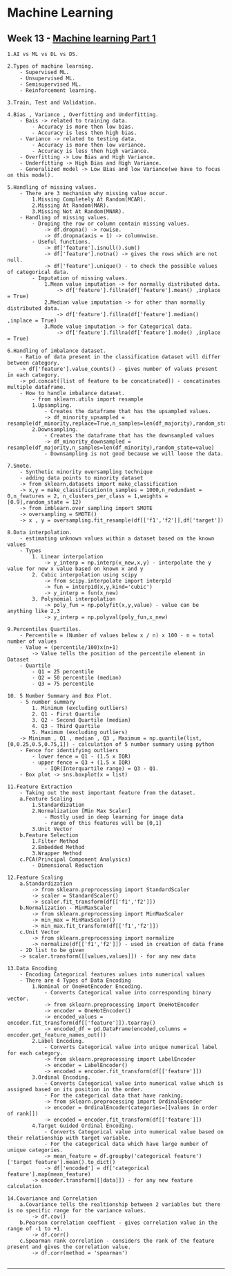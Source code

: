 # Machine Learning

## Week 13 - [Machine learning Part 1](https://github.com/DarshanRokkad/Data_Science/tree/master/04_Machine_Learning/Week_13_Machine_Learning_Part_1_12_Oct)
    1.AI vs ML vs DL vs DS.  

    2.Types of machine learning.
        - Supervised ML.
        - Unsupervised ML.
        - Semisupervised ML.
        - Reinforcement learning.  

    3.Train, Test and Validation.  

    4.Bias , Variance , Overfitting and Underfitting.
        - Bais -> related to training data.
            - Accuracy is more then low bias.
            - Accuracy is less then high bias.
        - Variance -> related to testing data.
            - Accuracy is more then low variance.
            - Accuracy is less then high variance.
        - Overfitting -> Low Bias and High Variance.
        - Underfitting -> High Bias and High Variance.
        - Generalized model -> Low Bias and low Variance(we have to focus on this model).  

    5.Handling of missing values.
        - There are 3 mechanism why missing value occur.
            1.Missing Completely At Random(MCAR).
            2.Missing At Random(MAR).
            3.Missing Not At Random(MNAR).
        - Handling of missing values.
            - Droping the row or column contain missing values.
                -> df.dropna() -> rowise.
                -> df.dropna(axis = 1) -> columnwise.
            - Useful functions.
                -> df['feature'].isnull().sum()
                -> df['feature'].notna() -> gives the rows which are not null.
                -> df['feature'].unique() - to check the possible values of categorical data.
            - Imputation of missing values.
                1.Mean value imputation -> for normally distributed data.
                    -> df['feature'].fillna(df['feature'].mean() ,inplace = True)
                2.Median value imputation -> for other than normally distributed data.
                    -> df['feature'].fillna(df['feature'].median() ,inplace = True)
                3.Mode value imputation -> for Categorical data.
                    -> df['feature'].fillna(df['feature'].mode() ,inplace = True)  

    6.Handling of imbalance dataset.
        - Ratio of data present in the classification dataset will differ between category.
        -> df['feature'].value_counts() - gives number of values present in each category.
        -> pd.concat([list of feature to be concatinated]) - concatinates multiple dataframe.
        - How to handle imbalance dataset.
            - from sklearn.utils import resample
            1.Upsampling.
                - Creates the dataframe that has the upsampled values.
                -> df_minority_upsampled = resample(df_minority,replace=True,n_samples=len(df_majority),random_state=value)
            2.Downsampling.
                - Creates the dataframe that has the downsampled values
                -> df_minority_downsampled = resample(df_majority,n_samples=len(df_minority),random_state=value)
                - Downsampling is not good because we will loose the data.  

    7.Smote.
        - Synthetic minority oversampling technique
        - adding data points to minority dataset
        -> from sklearn.datasets import make_classification
        -> x,y = make_classification(n_samples = 1000,n_redundant = 0,n_features = 2, n_clusters_per_class = 1,weights = [0.9],random_state = 12) 
        -> from imblearn.over_sampling import SMOTE
        -> oversampling = SMOTE()
        -> x , y = oversampling.fit_resample(df[['f1','f2']],df['target'])  

    8.Data interpolation.
        - estimating unknown values within a dataset based on the known values
        - Types 
            1. Linear interpolation
                -> y_interp = np.interp(x_new,x,y) - interpolate the y value for new x value based on known x and y
            2. Cubic interpolation using scipy
                -> from scipy.interpolate import interp1d
                -> fun = interp1d(x,y,kind='cubic')
                -> y_interp = fun(x_new)
            3. Polynomial interpolation
                -> poly_fun = np.polyfit(x,y,value) - value can be anything like 2,3
                -> y_interp = np.polyval(poly_fun,x_new)  
                  
    9.Percentiles Quartiles.
        - Percentile = (Number of values below x / n) x 100 - n = total number of values
        - Value = (percentile/100)x(n+1)
            -> Value tells the position of the percentile element in Dataset 
        - Quartile
            - Q1 = 25 percentile
            - Q2 = 50 percentile (median)
            - Q3 = 75 percentile  

    10. 5 Number Summary and Box Plot.
        - 5 number summary 
            1. Minimum (excluding outliers)
            2. Q1 - First Quartile
            3. Q2 - Second Quartile (median)
            4. Q3 - Third Quartile
            5. Maximum (excluding outliers)
        -> Minimum , Q1 , median , Q3 , Maximum = np.quantile(list,[0,0.25,0.5,0.75,1]) - calculation of 5 number summary using python  
        - Fence for identifying outliers
            - lower fence = Q1 - (1.5 x IQR)
            - upper fence = Q3 + (1.5 x IQR)
                - IQR(Interquartile range) = Q3 - Q1.
        - Box plot -> sns.boxplot(x = list)  

    11.Feature Extraction
        - Taking out the most important feature from the dataset.
        a.Feature Scaling 
            1.Standardization
            2.Normalization [Min Max Scaler]
                - Mostly used in deep learning for image data
                - range of this features will be [0,1]
            3.Unit Vector
        b.Feature Selection
            1.Filter Method
            2.Embedded Method
            3.Wrapper Method
        c.PCA(Principal Component Analysics)
            - Dimensional Reduction  

    12.Feature Scaling
        a.Standardization
            -> from sklearn.preprocessing import StandardScaler
            -> scaler = StandardScaler()
            -> scaler.fit_transform(df[['f1','f2']])
        b.Normalization - MinMaxScaler
            -> from sklearn.preprocessing import MinMaxScaler
            -> min_max = MinMaxScaler()
            -> min_max.fit_transform(df[['f1','f2']])
        c.Unit Vector
            -> from sklearn.preprocessing import normalize
            -> normalize(df[['f1','f2']]) - used in creation of data frame
        - 2D list to be given  
        -> scaler.transform([[values,values]]) - for any new data

    13.Data Encoding
        - Encoding Categorical features values into numerical values
        - There are 4 Types of Data Encoding
            1.Nominal or OneHotEncoder Encoding.
                - Converts Categorical value into corresponding binary vector.
                -> from sklearn.preprocessing import OneHotEncoder
                -> encoder = OneHotEncoder()
                -> encoded_values = encoder.fit_transform(df[['feature']]).toarray()
                -> encoded_df = pd.DataFrame(encoded,columns = encoder.get_feature_names_out())
            2.Label Encoding.
                - Converts Categorical value into unique numerical label for each category.
                -> from sklearn.preprocessing import LabelEncoder
                -> encoder = LabelEncoder()
                -> encoded = encoder.fit_transform(df[['feature']])
            3.Ordinal Encoding.
                - Converts Categorical value into numerical value which is assigned based on its position in the order.
                - For the categorical data that have ranking.
                -> from sklearn.preprocessing import OrdinalEncoder
                -> encoder = OrdinalEncoder(categories=[[values in order of rank]])
                -> encoded = encoder.fit_transform(df[['feature']])
            4.Target Guided Ordinal Encoding.
                - Converts Categorical value into numerical value based on their relationship with target variable.
                - For the categorical data which have large number of unique categories.
                -> mean_feature = df.groupby('categorical feature')['target feature'].mean().to_dict()
                -> df['encoded'] = df['categorical feature'].map(mean_feature)
            -> encoder.transform([[data]]) - for any new feature calculation  

    14.Covariance and Correlation
        a.Covariance tells the realtionship between 2 variables but there is no specific range for the variance values.
            -> df.cov()
        b.Pearson correlation coeffient - gives correlation value in the range of -1 to +1.
            -> df.corr()
        c.Spearman rank correlation - considers the rank of the feature present and gives the correlation value. 
            -> df.corr(method = 'spearman')  
              
##

---
